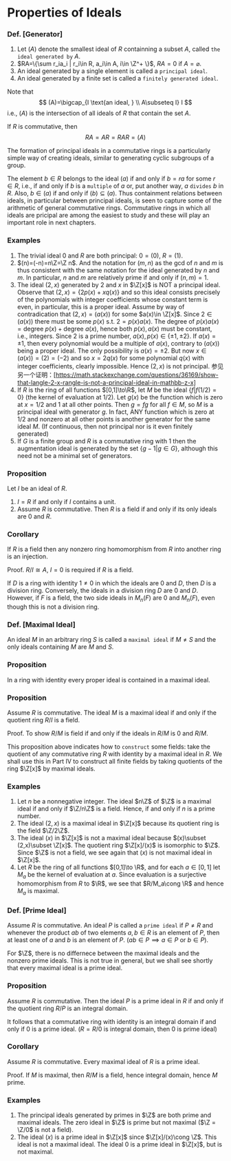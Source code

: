# Properties of Ideals

### Def. [Generator]

1. Let $(A)$ denote the smallest ideal of $R$ containning a subset $A$, called `the ideal generated by` $A$.
2. $RA=\{\sum r_ia_i | r_i\in R, a_i\in A, i\in \Z^+ \}$, $RA=0$ if $A=\varnothing$.
3. An ideal generated by a single element is called a `principal ideal`.
4. An ideal generated by a finite set is called a `finitely generated ideal`.

Note that
$$
(A)=\bigcap_{I \text{an ideal, } \\ A\subseteq I} I
$$
i.e., $(A)$ is the intersection of all ideals of $R$ that contain the set $A$.

If $R$ is commutative, then
$$
RA=AR=RAR=(A)
$$

The formation of principal ideals in a commutative rings is a particularly simple way of creating ideals, similar to generating cyclic subgroups of a group.

The element $b\in R$ belongs to the ideal $(a)$ if and only if $b=ra$ for some $r\in R$, i.e., if and only if $b$ is a `multiple` of $a$ or, put another way, $a$ `divides` $b$ in $R$. Also, $b\in (a)$ if and only if $(b)\subseteq (a)$. Thus containment relations between ideals, in particular between principal ideals, is seen to capture some of the arithmetic of general commutative rings. Commutative rings in which all ideals are pricipal are among the easiest to study and these will play an important role in next chapters.

### Examples

1. The trivial ideal $0$ and $R$ are both principal: $0=(0)$, $R=(1)$.
2. $(n)=(-n)=n\Z=\Z n$. And the notation for $(m,n)$ as the gcd of $n$ and $m$ is thus consistent with the same notation for the ideal generated by $n$ and $m$. In particular, $n$ and $m$ are relatively prime if and only if $(n,m)=1$.
3. The ideal $(2,x)$ generated by $2$ and $x$ in $\Z[x]$ is NOT a principal ideal. Observe that $(2,x)=\{2p(x)+xq(x)\}$ and so this ideal consists precisely of the polynomials with integer coefficients whose constant term is even, in particular, this is a proper ideal. Assume by way of contradication that $(2,x)=(a(x))$ for some $a(x)\in \Z[x]$. Since $2\in (a(x))$ there must be some $p(x)$ s.t. $2=p(x)a(x)$. The degree of $p(x)a(x)=\text{degree }p(x)+\text{degree }a(x)$, hence both $p(x),a(x)$ must be constant, i.e., integers. Since $2$ is a prime number, $a(x),p(x)\in \{\pm 1, \pm 2\}$. If $a(x)=\pm 1$, then every polynomial would be a multiple of $a(x)$, contrary to $(a(x))$ being a proper ideal. The only possibility is $a(x)=\pm 2$. But now $x\in (a(x))=(2)=(-2)$ and so $x=2q(x)$ for some polynomial $q(x)$ with integer coefficients, clearly impossible. Hence $(2,x)$ is not principal. 参见另一个证明：[https://math.stackexchange.com/questions/36169/show-that-langle-2-x-rangle-is-not-a-principal-ideal-in-mathbb-z-x]
4. If $R$ is the ring of all functions $[0,1]\to\R$, let $M$ be the ideal $\{f | f(1/2)=0\}$ (the kernel of evaluation at $1/2$). Let $g(x)$ be the function which is zero at $x=1/2$ and $1$ at all other points. Then $g=fg$ for all $f\in M$, so $M$ is a principal ideal with generator $g$. In fact, ANY function which is zero at $1/2$ and nonzero at all other points is another generator for the same ideal $M$. (If continuous, then not principal nor is it even finitely generated)
5. If $G$ is a finite group and $R$ is a commutative ring with $1$ then the augmentation ideal is generated by the set $\{g-1|g\in G\}$, although this need not be a minimal set of generators.

### Proposition 
Let $I$ be an ideal of $R$.
1. $I=R$ if and only if $I$ contains a unit.
2. Assume $R$ is commutative. Then $R$ is a field if and only if its only ideals are $0$ and $R$.

### Corollary
If $R$ is a field then any nonzero ring homomorphism from $R$ into another ring is an injection.

Proof. $R/I\cong A$, $I=0$ is required if $R$ is a field.

If $D$ is a ring with identity $1\neq 0$ in which the ideals are $0$ and $D$, then $D$ is a division ring. Conversely, the ideals in a division ring $D$ are $0$ and $D$. However, if $F$ is a field, the two side ideals in $M_n(F)$ are $0$ and $M_n(F)$, even though this is not a division ring.

### Def. [Maximal Ideal]
An ideal $M$ in an arbitrary ring $S$ is called a `maximal ideal` if $M\neq S$ and the only ideals containing $M$ are $M$ and $S$.

### Proposition
In a ring with identity every proper ideal is contained in a maximal ideal.

### Proposition
Assume $R$ is commutative. The ideal $M$ is a maximal ideal if and only if the quotient ring $R/I$ is a field.

Proof. To show $R/M$ is field if and only if the ideals in $R/M$ is $0$ and $R/M$.

This proposition above indicates how to `construct` some fields: take the quotient of any commutative ring $R$ with identity by a maximal ideal in $R$. We shall use this in Part IV to construct all finite fields by taking quotients of the ring $\Z[x]$ by maximal ideals.

### Examples

1. Let $n$ be a nonnegative integer. The ideal $n\Z$ of $\Z$ is a maximal ideal if and only if $\Z/n\Z$ is a field. Hence, if and only if $n$ is a prime number.
2. The ideal $(2,x)$ is a maximal ideal in $\Z[x]$ because its quotient ring is the field $\Z/2\Z$.
3. The ideal $(x)$ in $\Z[x]$ is not a maximal ideal because $(x)\subset (2,x)\subset \Z[x]$. The quotient ring $\Z[x]/(x)$ is isomorphic to $\Z$. Since $\Z$ is not a field, we see again that $(x)$ is not maximal ideal in $\Z[x]$.
4. Let $R$ be the ring of all functions $[0,1]\to \R$, and for each $a\in[0,1]$ let $M_a$ be the kernel of evaluation at $a$. Since evaluation is a surjective homomorphism from $R$ to $\R$, we see that $R/M_a\cong \R$ and hence $M_a$ is maximal.

### Def. [Prime Ideal]
Assume $R$ is commutative. An ideal $P$ is called a `prime ideal` if $P\neq R$ and whenever the product $ab$ of two elements $a,b\in R$ is an element of $P$, then at least one of $a$ and $b$ is an element of $P$. ($ab\in P \implies a\in P \text{ or } b \in P$).

For $\Z$, there is no differnece between the maximal ideals and the nonzero prime ideals. This is not true in general, but we shall see shortly that every maximal ideal is a prime ideal.

### Proposition
Assume $R$ is commutative. Then the ideal $P$ is a prime ideal in $R$ if and only if the quotient ring $R/P$ is an integral domain.

It follows that a commutative ring with identity is an integral domain if and only if $0$ is a prime ideal. ($R= R/0$ is integral domain, then $0$ is prime ideal)

### Corollary
Assume $R$ is commutative. Every maximal ideal of $R$ is a prime ideal.

Proof. If $M$ is maximal, then $R/M$ is a field, hence integral domain, hence $M$ prime.

### Examples
1. The principal ideals generated by primes in $\Z$ are both prime and maximal ideals. The zero ideal in $\Z$ is prime but not maximal ($\Z = \Z/0$ is not a field).
2. The ideal $(x)$ is a prime ideal in $\Z[x]$ since $\Z[x]/(x)\cong \Z$. This ideal is not a maximal ideal. The ideal $0$ is a prime ideal in $\Z[x]$, but is not maximal.

